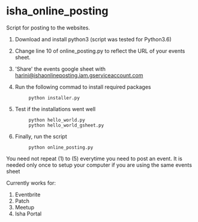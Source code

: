 # isha_online_posting
Script for posting to the websites.

1. Download and install python3 (script was tested for Python3.6)

2. Change line 10 of online_posting.py to reflect the URL of your events sheet. 

3. 'Share' the events google sheet with harini@ishaonlineposting.iam.gserviceaccount.com

4. Run the following commad to install required packages

            python installer.py
    
5. Test if the installations went well

            python hello_world.py
            python hello_world_gsheet.py
            
6. Finally, run the script

            python online_posting.py
            
You need not repeat (1) to (5) everytime you need to post an event. It is needed only once to setup your computer if you are using the same events sheet


Currently works for:
1. Eventbrite
2. Patch
3. Meetup
4. Isha Portal
